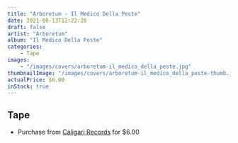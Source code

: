 ```yaml
---
title: "Arboretum - Il Medico Della Peste"
date: 2021-06-13T12:22:20
draft: false
artist: "Arboretum"
album: "Il Medico Della Peste"
categories:
    - Tape
images:
    - "/images/covers/arboretum-il_medico_della_peste.jpg"
thumbnailImage: "/images/covers/arboretum-il_medico_della_peste-thumb.jpg"
actualPrice: $6.00
inStock: true
---
```


## Tape
* Purchase from [Caligari Records](https://caligarirecords.storenvy.com/products/31551454-arboretum-il-medico-della-peste) for $6.00
